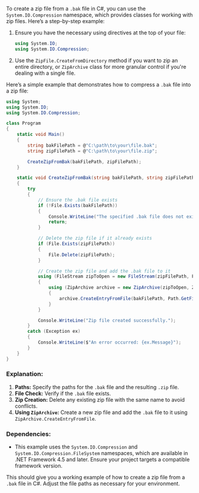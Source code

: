 To create a zip file from a `.bak` file in C#, you can use the `System.IO.Compression` namespace, which provides classes for working with zip files. Here’s a step-by-step example:

1. Ensure you have the necessary using directives at the top of your file:
    ```csharp
    using System.IO;
    using System.IO.Compression;
    ```

2. Use the `ZipFile.CreateFromDirectory` method if you want to zip an entire directory, or `ZipArchive` class for more granular control if you're dealing with a single file.

Here’s a simple example that demonstrates how to compress a `.bak` file into a zip file:

```csharp
using System;
using System.IO;
using System.IO.Compression;

class Program
{
    static void Main()
    {
        string bakFilePath = @"C:\path\to\your\file.bak";
        string zipFilePath = @"C:\path\to\your\file.zip";

        CreateZipFromBak(bakFilePath, zipFilePath);
    }

    static void CreateZipFromBak(string bakFilePath, string zipFilePath)
    {
        try
        {
            // Ensure the .bak file exists
            if (!File.Exists(bakFilePath))
            {
                Console.WriteLine("The specified .bak file does not exist.");
                return;
            }

            // Delete the zip file if it already exists
            if (File.Exists(zipFilePath))
            {
                File.Delete(zipFilePath);
            }

            // Create the zip file and add the .bak file to it
            using (FileStream zipToOpen = new FileStream(zipFilePath, FileMode.Create))
            {
                using (ZipArchive archive = new ZipArchive(zipToOpen, ZipArchiveMode.Create))
                {
                    archive.CreateEntryFromFile(bakFilePath, Path.GetFileName(bakFilePath));
                }
            }

            Console.WriteLine("Zip file created successfully.");
        }
        catch (Exception ex)
        {
            Console.WriteLine($"An error occurred: {ex.Message}");
        }
    }
}
```

### Explanation:
1. **Paths:** Specify the paths for the `.bak` file and the resulting `.zip` file.
2. **File Check:** Verify if the `.bak` file exists.
3. **Zip Creation:** Delete any existing zip file with the same name to avoid conflicts.
4. **Using `ZipArchive`:** Create a new zip file and add the `.bak` file to it using `ZipArchive.CreateEntryFromFile`.

### Dependencies:
- This example uses the `System.IO.Compression` and `System.IO.Compression.FileSystem` namespaces, which are available in .NET Framework 4.5 and later. Ensure your project targets a compatible framework version.

This should give you a working example of how to create a zip file from a `.bak` file in C#. Adjust the file paths as necessary for your environment.